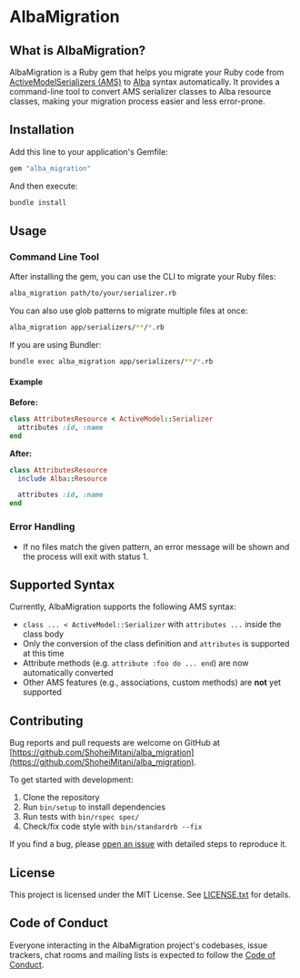 # AlbaMigration

## What is AlbaMigration?
AlbaMigration is a Ruby gem that helps you migrate your Ruby code from [ActiveModelSerializers (AMS)](https://github.com/rails-api/active_model_serializers) to [Alba](https://github.com/okuramasafumi/alba) syntax automatically. It provides a command-line tool to convert AMS serializer classes to Alba resource classes, making your migration process easier and less error-prone.

## Installation

Add this line to your application's Gemfile:

```ruby
gem "alba_migration"
```

And then execute:

```bash
bundle install
```

## Usage

### Command Line Tool

After installing the gem, you can use the CLI to migrate your Ruby files:

```bash
alba_migration path/to/your/serializer.rb
```

You can also use glob patterns to migrate multiple files at once:

```bash
alba_migration app/serializers/**/*.rb
```

If you are using Bundler:

```bash
bundle exec alba_migration app/serializers/**/*.rb
```

#### Example

**Before:**
```ruby
class AttributesResource < ActiveModel::Serializer
  attributes :id, :name
end
```

**After:**
```ruby
class AttributesResource
  include Alba::Resource

  attributes :id, :name
end
```

### Error Handling
- If no files match the given pattern, an error message will be shown and the process will exit with status 1.

## Supported Syntax
Currently, AlbaMigration supports the following AMS syntax:
- `class ... < ActiveModel::Serializer` with `attributes ...` inside the class body
- Only the conversion of the class definition and `attributes` is supported at this time
- Attribute methods (e.g. `attribute :foo do ... end`) are now automatically converted
- Other AMS features (e.g., associations, custom methods) are **not** yet supported

## Contributing

Bug reports and pull requests are welcome on GitHub at [https://github.com/ShoheiMitani/alba_migration](https://github.com/ShoheiMitani/alba_migration).

To get started with development:

1. Clone the repository
2. Run `bin/setup` to install dependencies
3. Run tests with `bin/rspec spec/`
4. Check/fix code style with `bin/standardrb --fix`

If you find a bug, please [open an issue](https://github.com/ShoheiMitani/alba_migration/issues) with detailed steps to reproduce it.

## License

This project is licensed under the MIT License. See [LICENSE.txt](LICENSE.txt) for details.

## Code of Conduct

Everyone interacting in the AlbaMigration project's codebases, issue trackers, chat rooms and mailing lists is expected to follow the [Code of Conduct](CODE_OF_CONDUCT.md).
